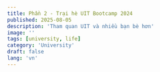 ```yaml
---
title: Phần 2 - Trại hè UIT Bootcamp 2024
published: 2025-08-05
description: 'Tham quan UIT và nhiều bạn bè hơn'
image: ''
tags: [university, life]
category: 'University'
draft: false 
lang: 'vn'
---
```

